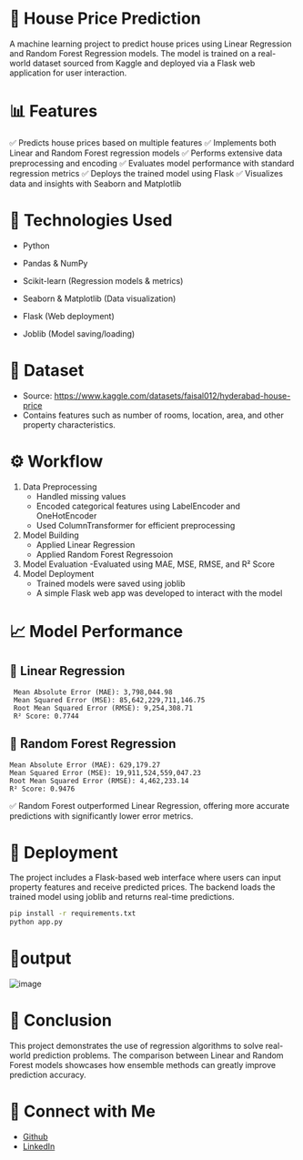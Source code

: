 # 🏡 House Price Prediction 
A machine learning project to predict house prices using Linear Regression and Random Forest Regression models. The model is trained on a real-world dataset sourced from Kaggle and deployed via a Flask web application for user interaction.
# 📊 Features
✅ Predicts house prices based on multiple features
✅ Implements both Linear and Random Forest regression models
✅ Performs extensive data preprocessing and encoding
✅ Evaluates model performance with standard regression metrics
✅ Deploys the trained model using Flask
✅ Visualizes data and insights with Seaborn and Matplotlib
# 🧰 Technologies Used
- Python

- Pandas & NumPy

- Scikit-learn (Regression models & metrics)

- Seaborn & Matplotlib (Data visualization)

- Flask (Web deployment)

- Joblib (Model saving/loading)
# 📁 Dataset
- Source: https://www.kaggle.com/datasets/faisal012/hyderabad-house-price
- Contains features such as number of rooms, location, area, and other property characteristics.
# ⚙️ Workflow
  1. Data Preprocessing
     - Handled missing values
     - Encoded categorical features using LabelEncoder and OneHotEncoder
     - Used ColumnTransformer for efficient preprocessing
  2. Model Building
     - Applied Linear Regression
     - Applied Random Forest Regressoion
  3. Model Evaluation
     -Evaluated using MAE, MSE, RMSE, and R² Score
  4. Model Deployment
     - Trained models were saved using joblib
     - A simple Flask web app was developed to interact with the model
# 📈 Model Performance
## 🔹 Linear Regression
     Mean Absolute Error (MAE): 3,798,044.98
     Mean Squared Error (MSE): 85,642,229,711,146.75
     Root Mean Squared Error (RMSE): 9,254,308.71
     R² Score: 0.7744
## 🔹 Random Forest Regression
    Mean Absolute Error (MAE): 629,179.27
    Mean Squared Error (MSE): 19,911,524,559,047.23
    Root Mean Squared Error (RMSE): 4,462,233.14
    R² Score: 0.9476
✅ Random Forest outperformed Linear Regression, offering more accurate predictions with significantly lower error metrics.
# 🚀 Deployment
The project includes a Flask-based web interface where users can input property features and receive predicted prices. The backend loads the trained model using joblib and returns real-time predictions.
``` bash
pip install -r requirements.txt
python app.py
```
# 📱output 
![image](https://github.com/user-attachments/assets/c567c650-73a0-46b4-aeed-40183b3a81d8)


# 📌 Conclusion
This project demonstrates the use of regression algorithms to solve real-world prediction problems. The comparison between Linear and Random Forest models showcases how ensemble methods can greatly improve prediction accuracy.
# 🤝 Connect with Me

- [Github](https://github.com/Rahul-Nakka-23)
- [LinkedIn](https://www.linkedin.com/in/nakka-rahul/)


